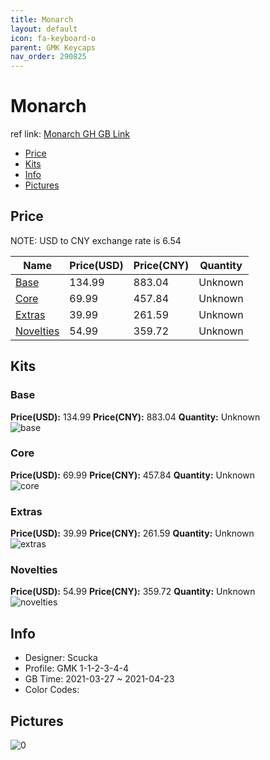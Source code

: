 ```yaml
---
title: Monarch 
layout: default
icon: fa-keyboard-o
parent: GMK Keycaps
nav_order: 290825
---
```


# Monarch 

ref link: [Monarch GH GB Link](https://geekhack.org/index.php?topic=110064.0)

* [Price](#price)
* [Kits](#kits)
* [Info](#info)
* [Pictures](#pictures)

## Price

NOTE: USD to CNY exchange rate is 6.54

| Name          | Price(USD)   |  Price(CNY) | Quantity |
| ------------- | ------------ |  ---------- | -------- |
|[Base](#base)|134.99|883.04|Unknown|
|[Core](#core)|69.99|457.84|Unknown|
|[Extras](#extras)|39.99|261.59|Unknown|
|[Novelties](#novelties)|54.99|359.72|Unknown|


## Kits
### Base  
**Price(USD):** 134.99	**Price(CNY):** 883.04	**Quantity:** Unknown  
<img src="{{ 'assets/images/gmk-keycaps/Monarch/kits_pics/base.png' | relative_url }}" alt="base" class="image featured">

### Core  
**Price(USD):** 69.99	**Price(CNY):** 457.84	**Quantity:** Unknown  
<img src="{{ 'assets/images/gmk-keycaps/Monarch/kits_pics/core.png' | relative_url }}" alt="core" class="image featured">

### Extras  
**Price(USD):** 39.99	**Price(CNY):** 261.59	**Quantity:** Unknown  
<img src="{{ 'assets/images/gmk-keycaps/Monarch/kits_pics/extras.png' | relative_url }}" alt="extras" class="image featured">

### Novelties  
**Price(USD):** 54.99	**Price(CNY):** 359.72	**Quantity:** Unknown  
<img src="{{ 'assets/images/gmk-keycaps/Monarch/kits_pics/novelties.png' | relative_url }}" alt="novelties" class="image featured">

## Info
* Designer: Scucka  
* Profile: GMK 1-1-2-3-4-4  
* GB Time: 2021-03-27 ~ 2021-04-23  
* Color Codes:  


## Pictures  
<img src="{{ 'assets/images/gmk-keycaps/Monarch/rendering_pics/0.png' | relative_url }}" alt="0" class="image featured">

